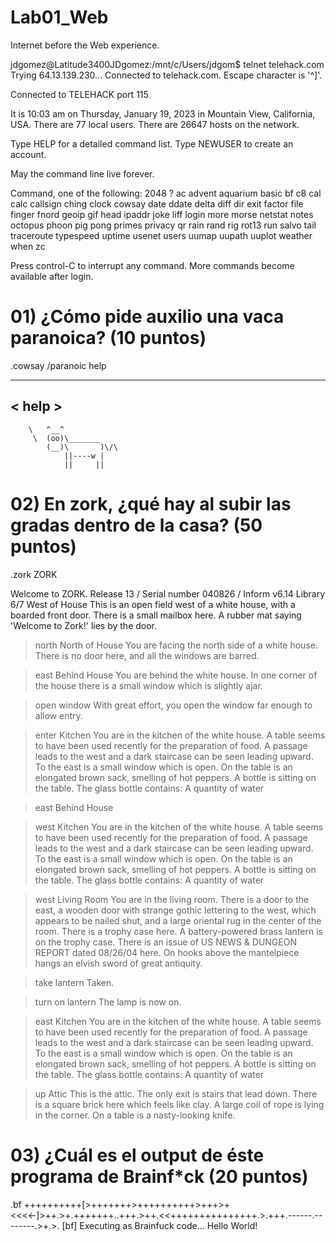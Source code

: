 # Lab01_Web
Internet before the Web experience.

jdgomez@Latitude3400JDgomez:/mnt/c/Users/jdgom$ telnet telehack.com
Trying 64.13.139.230...
Connected to telehack.com.
Escape character is '^]'.

Connected to TELEHACK port 115

It is 10:03 am on Thursday, January 19, 2023 in Mountain View, California, USA.
There are 77 local users. There are 26647 hosts on the network.

  Type HELP for a detailed command list.
  Type NEWUSER to create an account.

May the command line live forever.

Command, one of the following:
  2048         ?            ac           advent       aquarium     basic
  bf           c8           cal          calc         callsign     ching
  clock        cowsay       date         ddate        delta        diff
  dir          exit         factor       file         finger       fnord
  geoip        gif          head         ipaddr       joke         liff
  login        more         morse        netstat      notes        octopus
  phoon        pig          pong         primes       privacy      qr
  rain         rand         rig          rot13        run          salvo
  tail         traceroute   typespeed    uptime       usenet       users
  uumap        uupath       uuplot       weather      when         zc

Press control-C to interrupt any command.
More commands become available after login.

# 01) ¿Cómo pide auxilio una vaca paranoica? (10 puntos)
.cowsay /paranoic help
 ______
< help >
 ------
        \   ^__^
         \  (oo)\_______
            (__)\       )\/\
                ||----w |
                ||     ||

# 02) En zork, ¿qué hay al subir las gradas dentro de la casa? (50 puntos)

.zork
ZORK

Welcome to ZORK.
Release 13 / Serial number 040826 / Inform v6.14 Library 6/7
West of House
This is an open field west of a white house, with a boarded front door.
There is a small mailbox here.
A rubber mat saying 'Welcome to Zork!' lies by the door.

>north
North of House
You are facing the north side of a white house.  There is no door here,
and all the windows are barred.

>east
Behind House
You are behind the white house.  In one corner of the house there is a
small window which is slightly ajar.

>open window
With great effort, you open the window far enough to allow entry.

>enter
Kitchen
You are in the kitchen of the white house.  A table seems to have been
used recently for the preparation of food.  A passage leads to the west
and a dark staircase can be seen leading upward.  To the east is a small
window which is open.
On the table is an elongated brown sack, smelling of hot peppers.
A bottle is sitting on the table.
The glass bottle contains:
 A quantity of water

>east
Behind House

>west
Kitchen
You are in the kitchen of the white house.  A table seems to have been
used recently for the preparation of food.  A passage leads to the west
and a dark staircase can be seen leading upward.  To the east is a small
window which is open.
On the table is an elongated brown sack, smelling of hot peppers.
A bottle is sitting on the table.
The glass bottle contains:
 A quantity of water

>west
Living Room
You are in the living room.  There is a door to the east, a wooden door
with strange gothic lettering to the west, which appears to be nailed
shut, and a large oriental rug in the center of the room.
There is a trophy case here.
A battery-powered brass lantern is on the trophy case.
There is an issue of US NEWS & DUNGEON REPORT dated 08/26/04 here.
On hooks above the mantelpiece hangs an elvish sword of great antiquity.

>take lantern
Taken.

>turn on lantern
The lamp is now on.

>east
Kitchen
You are in the kitchen of the white house.  A table seems to have been
used recently for the preparation of food.  A passage leads to the west
and a dark staircase can be seen leading upward.  To the east is a small
window which is open.
On the table is an elongated brown sack, smelling of hot peppers.
A bottle is sitting on the table.
The glass bottle contains:
 A quantity of water

>up
Attic
This is the attic. The only exit is stairs that lead down.
There is a square brick here which feels like clay.
A large coil of rope is lying in the corner.
On a table is a nasty-looking knife.

# 03) ¿Cuál es el output de éste programa de Brainf*ck (20 puntos)

.bf ++++++++++[>+++++++>++++++++++>+++>+<<<<-]>++.>+.+++++++..+++.>++.<<+++++++++++++++.>.+++.------.--------.>+.>.
[bf] Executing as Brainfuck code...
Hello World!

